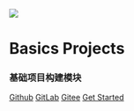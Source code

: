 
![](https://assets.gitlab-static.net/uploads/-/system/project/avatar/14410330/Business_solutions_.png)

# **Basics Projects**

### 基础项目构建模块


[Github](https://github.com/zhangbiy/basics_projects)
[GitLab](https://gitlab.com/zhangbiyu/basics_project)
[Gitee](https://gitee.com/regan_jeff/benson_projects)
[Get Started](/README)
